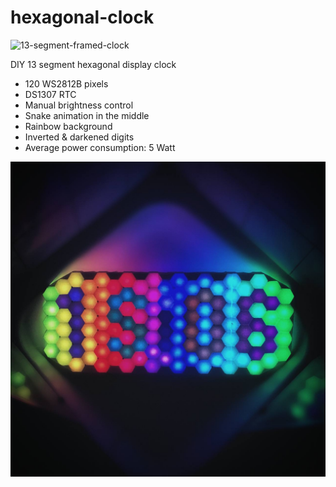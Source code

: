 # hexagonal-clock

![13-segment-framed-clock](13-segment-framed-clock.gif) 

DIY  13 segment hexagonal display clock 
- 120 WS2812B pixels
- DS1307 RTC 
- Manual brightness control
- Snake animation in the middle
- Rainbow background
- Inverted & darkened digits
- Average power consumption: 5 Watt 

![13-segment-framed-clock](13-segment-framed-clock.jpg) 




